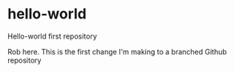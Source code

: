# hello-world
Hello-world first repository

Rob here. This is the first change I'm making to a branched Github repository
